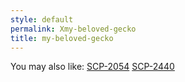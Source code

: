 ```yaml
---
style: default
permalink: Xmy-beloved-gecko
title: my-beloved-gecko
---
```

You may also like:
[SCP-2054](http://scp-wiki.net/scp-2054)
[SCP-2440](http://scp-wiki.net/scp-2440)